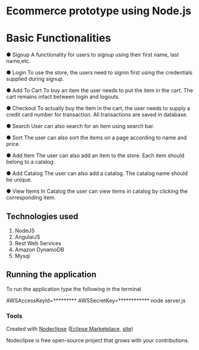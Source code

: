 # Ecommerce prototype using Node.js

# Basic Functionalities 
● Signup­ A functionality for users to signup using their first name, last name,etc. 

● Login­ To use the store, the users need to signin first using the credentials supplied during signup.

● Add To Cart­ To buy an item the user needs to put the item in the cart. The cart remains intact between login and 
logouts. 

● Checkout­ To actually buy the item in the cart, the user needs to supply a credit card number for transaction. All 
transactions are saved in database. 

● Search­ User can also search for an item using search bar. 

● Sort­ The user can also sort the items on a page according to name and price. 

● Add Item­ The user can also add an item to the store. Each item should belong to a catalog. 

● Add Catalog­ The user can also add a catalog. The catalog name should be unique. 

● View Items In Catalog­ the user can view items in catalog by clicking the corresponding item. 



## Technologies used
1. NodeJS
2. AngularJS
3. Rest Web Services
4. Amazon DynamoDB
5. Mysql

## Running the application
To run the application type the following in the terminal

AWSAccessKeyId=********* AWSSecretKey=************ node server.js



### Tools

Created with [Nodeclipse](https://github.com/Nodeclipse/nodeclipse-1)
 ([Eclipse Marketplace](http://marketplace.eclipse.org/content/nodeclipse), [site](http://www.nodeclipse.org))   

Nodeclipse is free open-source project that grows with your contributions.

